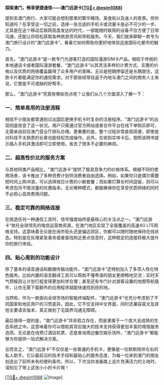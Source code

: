 **探索澳门，畅享便捷通信——澳门远游卡[[TG💪+ @esim1088](https://t.me/s/esim1088)]**

提到去澳门旅行，大家可能会想到那里的繁华赌场、美食街以及迷人的夜景。但你知道吗？在享受这一切之前，选择一张合适的手机卡或流量卡是必不可少的一步。尤其是在这个移动互联网高度发达的时代，一部能随时联网的设备不仅方便了日常沟通，还能让你轻松获取各种旅游资讯和导航服务。今天，我们就来聊聊一款专为澳门旅行设计的“澳门远游卡”，看看它如何帮助你更好地体验这座国际化都市的魅力。

首先，“澳门远游卡”是一款专门为游客打造的国际漫游SIM卡产品。相较于传统的本地通话卡或者国际漫游套餐，“澳门远游卡”以其灵活多样的计费方式、实惠的价格以及优质的网络覆盖赢得了众多用户的青睐。无论是短期停留还是长期居住，这款卡片都能满足你的通信需求。对于那些经常往返于内地与澳门之间的商务人士来说，它更是不可或缺的好帮手。

那么，“澳门远游卡”究竟有哪些亮点呢？让我们从几个方面深入了解一下：

### **一、简单易用的注册流程**
相信不少朋友都曾遇到过出国后更换手机卡时复杂的注册程序。“澳门远游卡”的出现彻底改变了这一状况。用户只需通过官方网站或者合作平台在线下单购买即可，无需亲自前往澳门营业厅排队办理。更重要的是，整个过程非常直观简便，即使是对科技不太熟悉的长辈也能轻松完成操作。此外，在收到实体卡后，按照说明书提示插入手机并激活即可立即使用，省去了很多不必要的麻烦。

### **二、超高性价比的服务方案**
与其他同类产品相比，“澳门远游卡”提供了极具竞争力的价格体系。根据不同的使用场景，该卡推出了多种资费计划供消费者自由选择。例如，如果你只是偶尔需要短时间上网冲浪，可以选择按日计费的小额套餐；而如果打算长时间逗留，则可以考虑包月不限流量的优惠版本。无论哪种模式，都能确保你在享受优质网络的同时不必担心高昂费用问题。

### **三、稳定可靠的网络连接**
在挑选任何一种通信工具时，信号强度始终是最核心的关注点之一。“澳门远游卡”依托全球领先的电信运营商资源，在澳门地区实现了全面覆盖的高速4G LTE网络支持。这意味着无论是在闹市街头还是偏远郊区，你都可以随时随地保持在线状态。特别是在处理紧急事务或者查找附近景点信息时，这种稳定的连接将极大提升你的旅行体验。

### **四、贴心周到的功能设计**
除了基本的语音通话和数据传输功能外，“澳门远游卡”还特别加入了多项人性化特色服务。比如内置的语言翻译工具可以帮助不懂粤语的朋友更顺畅地交流；实时天气预报则让计划行程变得更加科学合理；甚至还有专门针对游客设置的地图导航插件，让你无需下载额外的应用程序就能快速找到目的地。

当然啦，作为一款面向全球市场的智能终端配件，“澳门远游卡”也充分考虑到了不同国家和地区用户的习惯差异。因此，它不仅支持中文界面，同时还兼容英文及其他主要语言版本，真正做到了无国界沟通无障碍。

最后值得一提的是，“澳门远游卡”并非孤立存在，而是隶属于一个庞大且成熟的生态系统之中。这意味着你可以借助其背后强大的技术支持获得更加丰富的增值服务选项。无论是在线预订酒店机票，还是查询周边餐饮娱乐场所，“澳门远游卡”都能够为你提供一站式解决方案。

总而言之，“澳门远游卡”不仅仅是一张普通的手机卡，更像是一位默默陪伴左右的私人助手。它以最前沿的技术手段和最贴心的服务态度，为每一位来到澳门的朋友创造出了前所未有的便利条件。所以，下次当你准备踏上这片充满活力的土地时，请别忘了带上这张小小的卡片哦！

[[TG💪+ @esim1088](https://t.me/s/esim1088) ![Image](https://i.postimg.cc/4NQfJmqS/Snipaste-2025-05-13-00-14-12.png)]